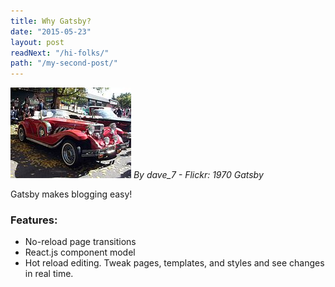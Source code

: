 ```yaml
---
title: Why Gatsby?
date: "2015-05-23"
layout: post
readNext: "/hi-folks/"
path: "/my-second-post/"
---
```


![1970Gatsby](./1970Gatsby.jpg)
*By dave_7 - Flickr: 1970 Gatsby*

Gatsby makes blogging easy!

### Features:

* No-reload page transitions
* React.js component model
* Hot reload editing. Tweak pages, templates, and styles and see changes in real time.
